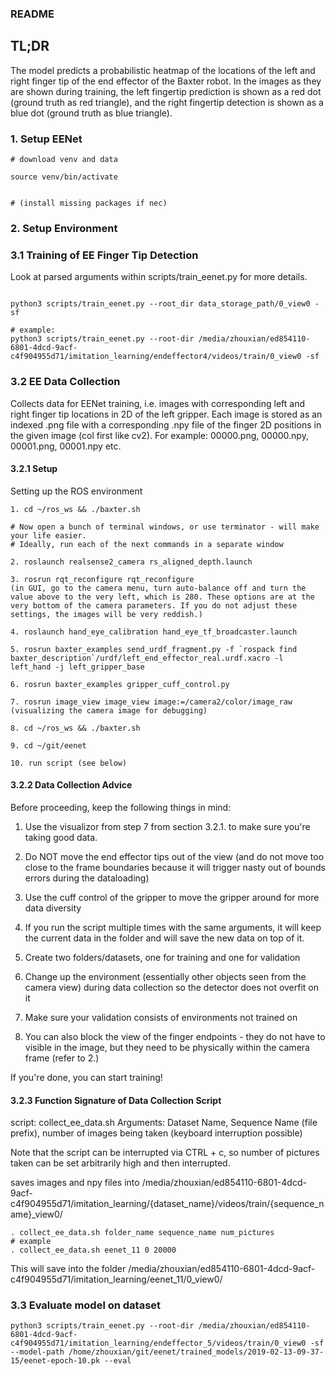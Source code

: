 ### README

## TL;DR

The model predicts a probabilistic heatmap of the locations of the left and right finger tip of the end effector of the Baxter robot.
In the images as they are shown during training, the left fingertip prediction is shown as a red dot (ground truth as red triangle),
and the right fingertip detection is shown as a blue dot (ground truth as blue triangle).

### 1. Setup EENet
```
# download venv and data

source venv/bin/activate


# (install missing packages if nec)

```
### 2. Setup Environment


### 3.1 Training of EE Finger Tip Detection
Look at parsed arguments within scripts/train_eenet.py for more details.

```

python3 scripts/train_eenet.py --root_dir data_storage_path/0_view0 -sf

# example: 
python3 scripts/train_eenet.py --root-dir /media/zhouxian/ed854110-6801-4dcd-9acf-c4f904955d71/imitation_learning/endeffector4/videos/train/0_view0 -sf
```


### 3.2 EE Data Collection

Collects data for EENet training, i.e. images with corresponding left and right finger tip locations in 2D of the left gripper. Each image is stored as an indexed .png file with a corresponding .npy file of the finger 2D positions in the given image (col first like cv2). For example: 00000.png, 00000.npy, 00001.png, 00001.npy etc.

#### 3.2.1 Setup

Setting up the ROS environment
```
1. cd ~/ros_ws && ./baxter.sh

# Now open a bunch of terminal windows, or use terminator - will make your life easier. 
# Ideally, run each of the next commands in a separate window

2. roslaunch realsense2_camera rs_aligned_depth.launch

3. rosrun rqt_reconfigure rqt_reconfigure 
(in GUI, go to the camera menu, turn auto-balance off and turn the value above to the very left, which is 280. These options are at the very bottom of the camera parameters. If you do not adjust these settings, the images will be very reddish.)

4. roslaunch hand_eye_calibration hand_eye_tf_broadcaster.launch

5. rosrun baxter_examples send_urdf_fragment.py -f `rospack find baxter_description`/urdf/left_end_effector_real.urdf.xacro -l left_hand -j left_gripper_base

6. rosrun baxter_examples gripper_cuff_control.py

7. rosrun image_view image_view image:=/camera2/color/image_raw
(visualizing the camera image for debugging)

8. cd ~/ros_ws && ./baxter.sh

9. cd ~/git/eenet 

10. run script (see below)

```

#### 3.2.2 Data Collection Advice

Before proceeding, keep the following things in mind:

1. Use the visualizor from step 7 from section 3.2.1. to make sure you're taking good data.

2. Do NOT move the end effector tips out of the view (and do not move too close to the frame boundaries because it will trigger nasty out of bounds errors during the dataloading)

3. Use the cuff control of the gripper to move the gripper around for more data diversity

4. If you run the script multiple times with the same arguments, it will keep the current data in the folder and will save the new data on top of it.

5. Create two folders/datasets, one for training and one for validation 

6. Change up the environment (essentially other objects seen from the camera view) during data collection so the detector does not overfit on it

7. Make sure your validation consists of environments not trained on

8. You can also block the view of the finger endpoints - they do not have to visible in the image, but they need to be physically within the camera frame (refer to 2.)

If you're done, you can start training!

#### 3.2.3 Function Signature of Data Collection Script

script: collect_ee_data.sh
Arguments: Dataset Name, Sequence Name (file prefix), number of images being taken (keyboard interruption possible)

Note that the script can be interrupted via CTRL + c, so number of pictures taken can be set arbitrarily high and then interrupted.

saves images and npy files into /media/zhouxian/ed854110-6801-4dcd-9acf-c4f904955d71/imitation_learning/{dataset_name}/videos/train/{sequence_name}_view0/


```
. collect_ee_data.sh folder_name sequence_name num_pictures 
# example
. collect_ee_data.sh eenet_11 0 20000
```

This will save into the folder /media/zhouxian/ed854110-6801-4dcd-9acf-c4f904955d71/imitation_learning/eenet_11/0_view0/



### 3.3 Evaluate model on dataset
```
python3 scripts/train_eenet.py --root-dir /media/zhouxian/ed854110-6801-4dcd-9acf-c4f904955d71/imitation_learning/endeffector_5/videos/train/0_view0 -sf --model-path /home/zhouxian/git/eenet/trained_models/2019-02-13-09-37-15/eenet-epoch-10.pk --eval
```
